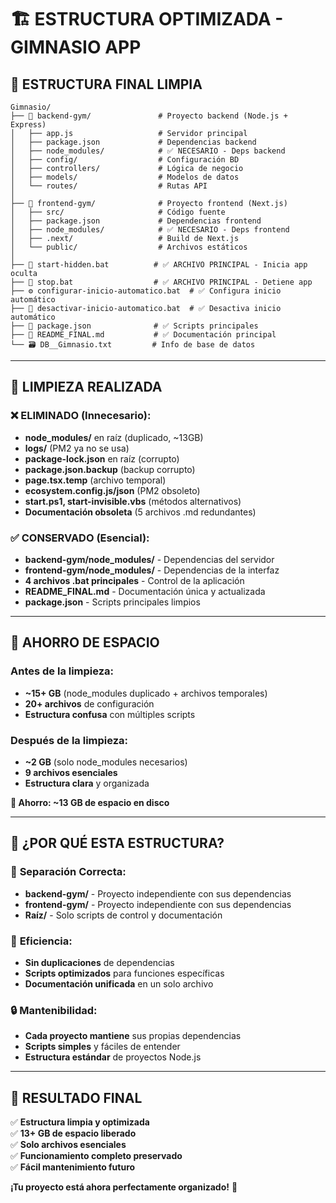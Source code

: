 # 🏗️ ESTRUCTURA OPTIMIZADA - GIMNASIO APP

## 📁 **ESTRUCTURA FINAL LIMPIA**

```
Gimnasio/
├── 📁 backend-gym/               # Proyecto backend (Node.js + Express)
│   ├── app.js                   # Servidor principal
│   ├── package.json             # Dependencias backend
│   ├── node_modules/            # ✅ NECESARIO - Deps backend
│   ├── config/                  # Configuración BD
│   ├── controllers/             # Lógica de negocio
│   ├── models/                  # Modelos de datos
│   └── routes/                  # Rutas API
│
├── 📁 frontend-gym/              # Proyecto frontend (Next.js)
│   ├── src/                     # Código fuente
│   ├── package.json             # Dependencias frontend
│   ├── node_modules/            # ✅ NECESARIO - Deps frontend
│   ├── .next/                   # Build de Next.js
│   └── public/                  # Archivos estáticos
│
├── 🚀 start-hidden.bat          # ✅ ARCHIVO PRINCIPAL - Inicia app oculta
├── 🛑 stop.bat                  # ✅ ARCHIVO PRINCIPAL - Detiene app
├── ⚙️ configurar-inicio-automatico.bat  # ✅ Configura inicio automático
├── 🔴 desactivar-inicio-automatico.bat  # ✅ Desactiva inicio automático
├── 📄 package.json              # ✅ Scripts principales
├── 📖 README_FINAL.md           # ✅ Documentación principal
└── 🗃️ DB__Gimnasio.txt         # Info de base de datos
```

---

## 🧹 **LIMPIEZA REALIZADA**

### ❌ **ELIMINADO (Innecesario):**

- **node_modules/** en raíz (duplicado, ~13GB)
- **logs/** (PM2 ya no se usa)
- **package-lock.json** en raíz (corrupto)
- **package.json.backup** (backup corrupto)
- **page.tsx.temp** (archivo temporal)
- **ecosystem.config.js/json** (PM2 obsoleto)
- **start.ps1, start-invisible.vbs** (métodos alternativos)
- **Documentación obsoleta** (5 archivos .md redundantes)

### ✅ **CONSERVADO (Esencial):**

- **backend-gym/node_modules/** - Dependencias del servidor
- **frontend-gym/node_modules/** - Dependencias de la interfaz
- **4 archivos .bat principales** - Control de la aplicación
- **README_FINAL.md** - Documentación única y actualizada
- **package.json** - Scripts principales limpios

---

## 💾 **AHORRO DE ESPACIO**

### Antes de la limpieza:
- **~15+ GB** (node_modules duplicado + archivos temporales)
- **20+ archivos** de configuración
- **Estructura confusa** con múltiples scripts

### Después de la limpieza:
- **~2 GB** (solo node_modules necesarios)
- **9 archivos esenciales**
- **Estructura clara** y organizada

**🎉 Ahorro: ~13 GB de espacio en disco**

---

## 🔧 **¿POR QUÉ ESTA ESTRUCTURA?**

### 🎯 **Separación Correcta:**
- **backend-gym/** - Proyecto independiente con sus dependencias
- **frontend-gym/** - Proyecto independiente con sus dependencias  
- **Raíz/** - Solo scripts de control y documentación

### 🚀 **Eficiencia:**
- **Sin duplicaciones** de dependencias
- **Scripts optimizados** para funciones específicas
- **Documentación unificada** en un solo archivo

### 🔒 **Mantenibilidad:**
- **Cada proyecto mantiene** sus propias dependencias
- **Scripts simples** y fáciles de entender
- **Estructura estándar** de proyectos Node.js

---

## 🎉 **RESULTADO FINAL**

✅ **Estructura limpia y optimizada**  
✅ **13+ GB de espacio liberado**  
✅ **Solo archivos esenciales**  
✅ **Funcionamiento completo preservado**  
✅ **Fácil mantenimiento futuro**

**¡Tu proyecto está ahora perfectamente organizado!** 🚀